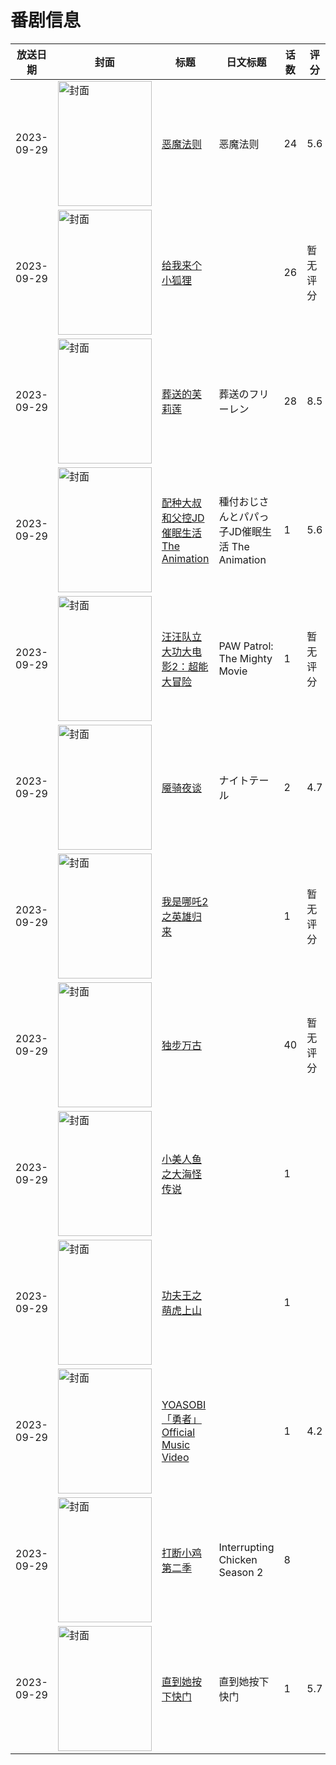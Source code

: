 # 番剧信息

|放送日期|封面|标题|日文标题|话数|评分|评分人数|
|---|---|---|---|---|---|---|
|2023-09-29|<img src="//lain.bgm.tv/pic/cover/c/7c/9b/345762_IsqoN.jpg" alt="封面" style="width:150px;height:200px;object-fit:cover;">|[恶魔法则](https://bangumi.tv/subject/345762)|恶魔法则|24|5.6|46人评分|
|2023-09-29|<img src="//lain.bgm.tv/pic/cover/c/c2/08/345864_qbM3Q.jpg" alt="封面" style="width:150px;height:200px;object-fit:cover;">|[给我来个小狐狸](https://bangumi.tv/subject/345864)||26|暂无评分|少于10人评分|
|2023-09-29|<img src="//lain.bgm.tv/pic/cover/c/13/c5/400602_ZI8Y9.jpg" alt="封面" style="width:150px;height:200px;object-fit:cover;">|[葬送的芙莉莲](https://bangumi.tv/subject/400602)|葬送のフリーレン|28|8.5|24750人评分|
|2023-09-29|<img src="/img/no_icon_subject.png" alt="封面" style="width:150px;height:200px;object-fit:cover;">|[配种大叔和父控JD催眠生活 The Animation](https://bangumi.tv/subject/432606)|種付おじさんとパパっ子JD催眠生活 The Animation|1|5.6|211人评分|
|2023-09-29|<img src="//lain.bgm.tv/pic/cover/c/96/6b/441028_R6mhb.jpg" alt="封面" style="width:150px;height:200px;object-fit:cover;">|[汪汪队立大功大电影2：超能大冒险](https://bangumi.tv/subject/441028)|PAW Patrol: The Mighty Movie|1|暂无评分|少于10人评分|
|2023-09-29|<img src="/img/no_icon_subject.png" alt="封面" style="width:150px;height:200px;object-fit:cover;">|[魇骑夜谈](https://bangumi.tv/subject/442793)|ナイトテール|2|4.7|80人评分|
|2023-09-29|<img src="//lain.bgm.tv/pic/cover/c/fb/39/445264_fnkqV.jpg" alt="封面" style="width:150px;height:200px;object-fit:cover;">|[我是哪吒2之英雄归来](https://bangumi.tv/subject/445264)||1|暂无评分|少于10人评分|
|2023-09-29|<img src="//lain.bgm.tv/pic/cover/c/bb/45/448621_xaCqA.jpg" alt="封面" style="width:150px;height:200px;object-fit:cover;">|[独步万古](https://bangumi.tv/subject/448621)||40|暂无评分|少于10人评分|
|2023-09-29|<img src="//lain.bgm.tv/pic/cover/c/ff/95/452045_7x2Ug.jpg" alt="封面" style="width:150px;height:200px;object-fit:cover;">|[小美人鱼之大海怪传说](https://bangumi.tv/subject/452045)||1|||
|2023-09-29|<img src="//lain.bgm.tv/pic/cover/c/9c/fc/452047_VCroR.jpg" alt="封面" style="width:150px;height:200px;object-fit:cover;">|[功夫王之萌虎上山](https://bangumi.tv/subject/452047)||1|||
|2023-09-29|<img src="//lain.bgm.tv/pic/cover/c/15/96/456693_Mmaff.jpg" alt="封面" style="width:150px;height:200px;object-fit:cover;">|[YOASOBI「勇者」 Official Music Video](https://bangumi.tv/subject/456693)||1|4.2|319人评分|
|2023-09-29|<img src="//lain.bgm.tv/pic/cover/c/f6/cf/465125_zTi4V.jpg" alt="封面" style="width:150px;height:200px;object-fit:cover;">|[打断小鸡 第二季](https://bangumi.tv/subject/465125)|Interrupting Chicken Season 2|8|||
|2023-09-29|<img src="//lain.bgm.tv/pic/cover/c/19/c1/481450_vFcs1.jpg" alt="封面" style="width:150px;height:200px;object-fit:cover;">|[直到她按下快门](https://bangumi.tv/subject/481450)|直到她按下快门|1|5.7|11人评分|
